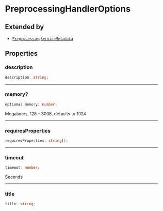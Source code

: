 # PreprocessingHandlerOptions

## Extended by

- [`PreprocessingServiceMetadata`](PreprocessingServiceMetadata.md)

## Properties

### description

```ts
description: string;
```

***

### memory?

```ts
optional memory: number;
```

Megabytes, 128 - 3008, defaults to 1024

***

### requiresProperties

```ts
requiresProperties: string[];
```

***

### timeout

```ts
timeout: number;
```

Seconds

***

### title

```ts
title: string;
```
